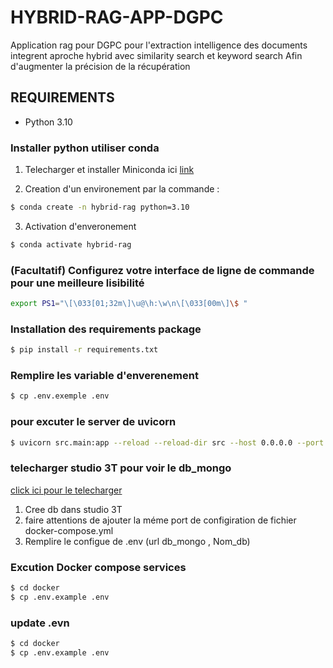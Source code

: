 # HYBRID-RAG-APP-DGPC
Application rag  pour DGPC pour l'extraction intelligence des documents integrent aproche hybrid avec similarity search et keyword search Afin d'augmenter la précision de la récupération

## REQUIREMENTS

- Python 3.10 

### Installer python utiliser conda 

1) Telecharger et installer Miniconda ici [link](https://www.anaconda.com/docs/getting-started/miniconda/install)

2) Creation d'un environement par la commande :
```bash
$ conda create -n hybrid-rag python=3.10
```
3) Activation d'enveronement 
```bash
$ conda activate hybrid-rag
```
### (Facultatif) Configurez votre interface de ligne de commande pour une meilleure lisibilité

```bash
export PS1="\[\033[01;32m\]\u@\h:\w\n\[\033[00m\]\$ "
```

### Installation des requirements package 

```bash
$ pip install -r requirements.txt 
```
### Remplire les variable d'enverenement 
```bash
$ cp .env.exemple .env
```
### pour excuter le server de uvicorn
```bash
$ uvicorn src.main:app --reload --reload-dir src --host 0.0.0.0 --port 5000
```

### telecharger  studio 3T pour voir le db_mongo
[click ici pour le telecharger ](https://studio3t.com/fr/download/)
1) Cree db dans studio 3T 
2) faire attentions de ajouter la méme port de configiration de fichier docker-compose.yml
3) Remplire  le configue de .env (url db_mongo , Nom_db)

### Excution Docker compose services
 ```bash
 $ cd docker
 $ cp .env.example .env
 ```
### update .evn
  ```bash
 $ cd docker
 $ cp .env.example .env
 ```